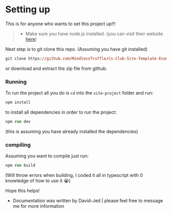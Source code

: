 # Setting up

This is for anyone who wants to set this project up!!!
>
> - Make sure you have node.js installed. (you can visit their website [here](https://nodejs.org/en))

Next step is to git clone this repo. (Assuming you have git installed)

```ps
git clone https://github.com/MindlessTruffle/Cs-Club-Site-Template-Ecom.git
```

or download and extract the zip file from github.

### Running

To run the project all you do is `cd` into the `vite-project` folder and run:

```ps
npm install
```

to install all dependencies
in order to run the project:

```ps
npm run dev
```

(this is assuming you have already installed the dependencies)

### compiling

Assuming you want to compile just run:

```ps
npm run build
```

(Will throw errors when building, I coded it all in typescript with 0 knowledge of how to use it 😭)

Hope this helps!

- Documentation was written by David-Jed | please feel free to message me for more information

